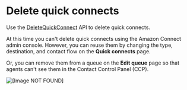 # Delete quick connects<a name="quick-connects-delete"></a>

Use the [DeleteQuickConnect](https://docs.aws.amazon.com/connect/latest/APIReference/API_DeleteQuickConnect.html) API to delete quick connects\.

At this time you can't delete quick connects using the Amazon Connect admin console\. However, you can reuse them by changing the type, destination, and contact flow on the **Quick connects** page\.

Or, you can remove them from a queue on the **Edit queue** page so that agents can't see them in the Contact Control Panel \(CCP\)\. 

![\[Image NOT FOUND\]](http://docs.aws.amazon.com/connect/latest/adminguide/images/contact-flow-transfer-delete-quick-connect.png)